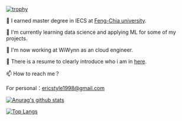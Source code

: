 <!--
**eric781ctf/eric781ctf** is a ✨ _special_ ✨ repository because its `README.md` (this file) appears on your GitHub profile.

Here are some ideas to get you started:

- 🔭 I’m currently working on ...
- 🌱 I’m currently learning ...
- 👯 I’m looking to collaborate on ...
- 🤔 I’m looking for help with ...
- 💬 Ask me about ...
- 📫 How to reach me: ericstyle1998@gmail.com
- 😄 Pronouns: ...
- ⚡ Fun fact: ...
-->

[![trophy](https://github-profile-trophy.vercel.app/?username=eric781ctf)](https://github.com/ryo-ma/github-profile-trophy)

🔭 I earned master degree in IECS at [Feng-Chia university](https://www.fcu.edu.tw/en/).

🌱 I'm currently learning data science and applying ML for some of my projects.

:office: I'm now working at WiWynn as an cloud engineer.

💬 There is a resume to clearly introduce who i am in [here](https://github.com/eric781ctf/Resume/blob/main/Resume.pdf).

📫 How to reach me？

For personal：ericstyle1998@gmail.com

[![Anurag's github stats](https://github-readme-stats.vercel.app/api?username=eric781ctf&show_icons=true&theme=onedark)](https://github.com/anuraghazra/github-readme-stats)

[![Top Langs](https://github-readme-stats.vercel.app/api/top-langs/?username=eric781ctf)](https://github.com/anuraghazra/github-readme-stats)
